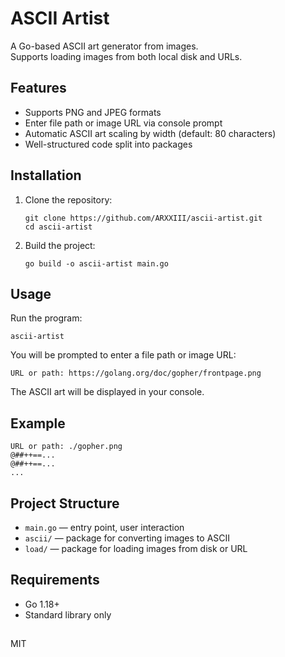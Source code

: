 # ASCII Artist

A Go-based ASCII art generator from images.  
Supports loading images from both local disk and URLs.

## Features

-   Supports PNG and JPEG formats
-   Enter file path or image URL via console prompt
-   Automatic ASCII art scaling by width (default: 80 characters)
-   Well-structured code split into packages

## Installation

1. Clone the repository:

    ```
    git clone https://github.com/ARXXIII/ascii-artist.git
    cd ascii-artist
    ```

2. Build the project:

    ```
    go build -o ascii-artist main.go
    ```

## Usage

Run the program:

```
ascii-artist
```

You will be prompted to enter a file path or image URL:

```
URL or path: https://golang.org/doc/gopher/frontpage.png
```

The ASCII art will be displayed in your console.

## Example

```
URL or path: ./gopher.png
@##++==...
@##++==...
...
```

## Project Structure

-   `main.go` — entry point, user interaction
-   `ascii/` — package for converting images to ASCII
-   `load/` — package for loading images from disk or URL

## Requirements

-   Go 1.18+
-   Standard library only

##

MIT
